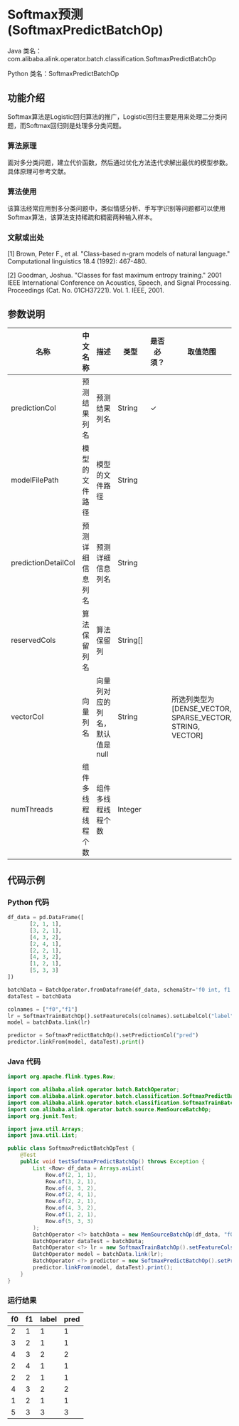 # Softmax预测 (SoftmaxPredictBatchOp)
Java 类名：com.alibaba.alink.operator.batch.classification.SoftmaxPredictBatchOp

Python 类名：SoftmaxPredictBatchOp


## 功能介绍
Softmax算法是Logistic回归算法的推广，Logistic回归主要是用来处理二分类问题，而Softmax回归则是处理多分类问题。

### 算法原理
面对多分类问题，建立代价函数，然后通过优化方法迭代求解出最优的模型参数。具体原理可参考文献。

### 算法使用

该算法经常应用到多分类问题中，类似情感分析、手写字识别等问题都可以使用Softmax算法，该算法支持稀疏和稠密两种输入样本。

### 文献或出处
[1] Brown, Peter F., et al. "Class-based n-gram models of natural language." Computational linguistics 18.4 (1992): 467-480.

[2] Goodman, Joshua. "Classes for fast maximum entropy training." 2001 IEEE International Conference on Acoustics, Speech, and Signal Processing. Proceedings (Cat. No. 01CH37221). Vol. 1. IEEE, 2001.


## 参数说明

| 名称 | 中文名称 | 描述 | 类型 | 是否必须？ | 取值范围 | 默认值 |
| --- | --- | --- | --- | --- | --- | --- |
| predictionCol | 预测结果列名 | 预测结果列名 | String | ✓ |  |  |
| modelFilePath | 模型的文件路径 | 模型的文件路径 | String |  |  | null |
| predictionDetailCol | 预测详细信息列名 | 预测详细信息列名 | String |  |  |  |
| reservedCols | 算法保留列名 | 算法保留列 | String[] |  |  | null |
| vectorCol | 向量列名 | 向量列对应的列名，默认值是null | String |  | 所选列类型为 [DENSE_VECTOR, SPARSE_VECTOR, STRING, VECTOR] | null |
| numThreads | 组件多线程线程个数 | 组件多线程线程个数 | Integer |  |  | 1 |



## 代码示例 
### Python 代码
```python
df_data = pd.DataFrame([
       [2, 1, 1],
       [3, 2, 1],
       [4, 3, 2],
       [2, 4, 1],
       [2, 2, 1],
       [4, 3, 2],
       [1, 2, 1],
       [5, 3, 3]
])

batchData = BatchOperator.fromDataframe(df_data, schemaStr='f0 int, f1 int, label int')
dataTest = batchData

colnames = ["f0","f1"]
lr = SoftmaxTrainBatchOp().setFeatureCols(colnames).setLabelCol("label")
model = batchData.link(lr)

predictor = SoftmaxPredictBatchOp().setPredictionCol("pred")
predictor.linkFrom(model, dataTest).print()
```
### Java 代码
```java
import org.apache.flink.types.Row;

import com.alibaba.alink.operator.batch.BatchOperator;
import com.alibaba.alink.operator.batch.classification.SoftmaxPredictBatchOp;
import com.alibaba.alink.operator.batch.classification.SoftmaxTrainBatchOp;
import com.alibaba.alink.operator.batch.source.MemSourceBatchOp;
import org.junit.Test;

import java.util.Arrays;
import java.util.List;

public class SoftmaxPredictBatchOpTest {
	@Test
	public void testSoftmaxPredictBatchOp() throws Exception {
		List <Row> df_data = Arrays.asList(
			Row.of(2, 1, 1),
			Row.of(3, 2, 1),
			Row.of(4, 3, 2),
			Row.of(2, 4, 1),
			Row.of(2, 2, 1),
			Row.of(4, 3, 2),
			Row.of(1, 2, 1),
			Row.of(5, 3, 3)
		);
		BatchOperator <?> batchData = new MemSourceBatchOp(df_data, "f0 int, f1 int, label int");
		BatchOperator dataTest = batchData;
		BatchOperator <?> lr = new SoftmaxTrainBatchOp().setFeatureCols("f0", "f1").setLabelCol("label");
		BatchOperator model = batchData.link(lr);
		BatchOperator <?> predictor = new SoftmaxPredictBatchOp().setPredictionCol("pred");
		predictor.linkFrom(model, dataTest).print();
	}
}
```
### 运行结果
f0 | f1 | label | pred 
---|----|-------|-----
2|1|1|1
3|2|1|1
4|3|2|2
2|4|1|1
2|2|1|1
4|3|2|2
1|2|1|1
5|3|3|3



